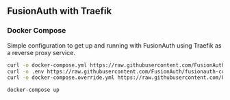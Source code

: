 ## FusionAuth with Traefik

### Docker Compose

Simple configuration to get up and running with FusionAuth using Traefik as a reverse proxy service.

```bash
curl -o docker-compose.yml https://raw.githubusercontent.com/FusionAuth/fusionauth-containers/master/docker/fusionauth/docker-compose.yml
curl -o .env https://raw.githubusercontent.com/FusionAuth/fusionauth-containers/master/docker/fusionauth/.env
curl -o docker-compose.override.yml https://raw.githubusercontent.com/FusionAuth/fusionauth-containers/master/proxy-docker/traefik/docker-compose.override.yml

docker-compose up
```